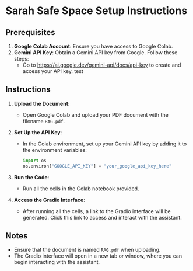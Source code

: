 # Sarah Safe Space Setup Instructions

## Prerequisites
1. **Google Colab Account**: Ensure you have access to Google Colab.
2. **Gemini API Key**: Obtain a Gemini API key from Google. Follow these steps:
   - Go to https://ai.google.dev/gemini-api/docs/api-key to create and access your API key.
test

## Instructions
1. **Upload the Document**:
   - Open Google Colab and upload your PDF document with the filename `RAG.pdf`.
   
2. **Set Up the API Key**:
   - In the Colab environment, set up your Gemini API key by adding it to the environment variables:
     ```python
     import os
     os.environ["GOOGLE_API_KEY"] = "your_google_api_key_here"
     ```

3. **Run the Code**:
   - Run all the cells in the Colab notebook provided. 

4. **Access the Gradio Interface**:
   - After running all the cells, a link to the Gradio interface will be generated. Click this link to access and interact with the assistant.

## Notes
- Ensure that the document is named `RAG.pdf` when uploading.
- The Gradio interface will open in a new tab or window, where you can begin interacting with the assistant.
